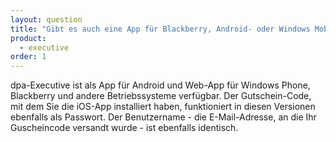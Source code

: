 ```yaml
---
layout: question
title: "Gibt es auch eine App für Blackberry, Android- oder Windows Mobile-Geräte?"
product: 
  - executive
order: 1
---
```


dpa-Executive ist als App für Android und Web-App für Windows Phone, Blackberry und andere Betriebssysteme verfügbar. Der Gutschein-Code, mit dem Sie die iOS-App installiert haben, funktioniert in diesen Versionen ebenfalls als Passwort. Der Benutzername - die E-Mail-Adresse, an die Ihr Guscheincode versandt wurde - ist ebenfalls identisch.